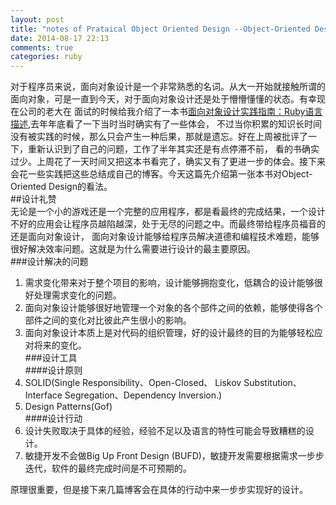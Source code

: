 ```yaml
---
layout: post
title: "notes of Prataical Object Oriented Design --Object-Oriented Desgin"
date: 2014-08-17 22:13
comments: true
categories: ruby
---
```

对于程序员来说，面向对象设计是一个非常熟悉的名词。从大一开始就接触所谓的面向对象，可是一直到今天，对于面向对象设计还是处于懵懵懂懂的状态。有幸现在公司的老大在
面试的时候给我介绍了一本书[面向对象设计实践指南：Ruby语言描述](http://book.douban.com/subject/25795276/),去年年底看了一下当时当时确实有了一些体会，
不过当你积累的知识长时间没有被实践的时候，那么只会产生一种后果，那就是遗忘。好在上周被批评了一下，重新认识到了自己的问题，工作了半年其实还是有点停滞不前，
看的书确实过少。上周花了一天时间又把这本书看完了，确实又有了更进一步的体会。接下来会花一些实践把这些总结成自己的博客。今天这篇先介绍第一张本书对Object-Oriented
 Design的看法。  
##设计礼赞  
无论是一个小的游戏还是一个完整的应用程序，都是看最终的完成结果，一个设计不好的应用会让程序员越陷越深，处于无尽的问题之中。而最终带给程序员福音的还是面向对象设计，
面向对象设计能够给程序员解决道德和编程技术难题，能够很好解决效率问题。这就是为什么需要进行设计的最主要原因。  
###设计解决的问题  
1. 需求变化带来对于整个项目的影响，设计能够拥抱变化，低耦合的设计能够很好处理需求变化的问题。  
2. 面向对象设计能够很好地管理一个对象的各个部件之间的依赖，能够使得各个部件之间的变化对比彼此产生很小的影响。  
3. 面向对象设计本质上是对代码的组织管理，好的设计最终的目的为能够轻松应对将来的变化。  
###设计工具   
####设计原则  
1.  SOLID(Single Responsibility、Open-Closed、 Liskov Substitution、Interface Segregation、Dependency Inversion.)
2.  Design Patterns(Gof)  
####设计行动
1.  设计失败取决于具体的经验，经验不足以及语言的特性可能会导致糟糕的设计。
2.  敏捷开发不会做Big Up Front Design (BUFD)，敏捷开发需要根据需求一步步迭代，软件的最终完成时间是不可预期的。

原理很重要，但是接下来几篇博客会在具体的行动中来一步步实现好的设计。

